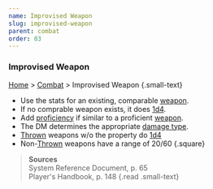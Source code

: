 ```yaml
---
name: Improvised Weapon
slug: improvised-weapon
parent: combat
order: 03
---
```

### Improvised Weapon
[Home](dm-operations-center) > [Combat](combat) > Improvised Weapon {.small-text}

- Use the stats for an existing, comparable [weapon](weapons).
- If no comprable weapon exists, it does [1d4](/roll/1d4).
- Add [proficiency](proficiency-bonus) if similar to a proficient [weapon](weapons).
- The DM determines the appropriate [damage type](damage-type).
- [Thrown](weapon-properties) weapons w/o the property do [1d4](/roll/1d4)
- Non-[Thrown](weapon-properties) weapons have a range of 20/60
{.square}

> **Sources** <br/>
> System Reference Document, p. 65<br/>
> Player's Handbook, p. 148
{.read .small-text}